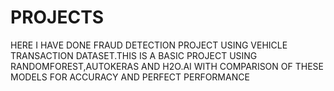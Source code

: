 # PROJECTS
HERE I HAVE DONE FRAUD DETECTION PROJECT USING VEHICLE TRANSACTION DATASET.THIS IS A BASIC PROJECT USING RANDOMFOREST,AUTOKERAS AND H2O.AI WITH COMPARISON OF THESE MODELS FOR ACCURACY AND PERFECT PERFORMANCE
